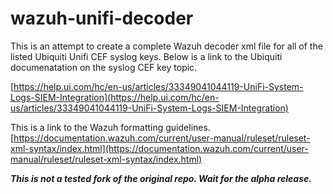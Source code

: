 # wazuh-unifi-decoder
This is an attempt to create a complete Wazuh decoder xml file for all of the listed Ubiquiti Unifi CEF syslog keys. Below is a link to the Ubiquiti documenatation on the syslog CEF key topic.

[https://help.ui.com/hc/en-us/articles/33349041044119-UniFi-System-Logs-SIEM-Integration](https://help.ui.com/hc/en-us/articles/33349041044119-UniFi-System-Logs-SIEM-Integration)

This is a link to the Wazuh formatting guidelines.
[https://documentation.wazuh.com/current/user-manual/ruleset/ruleset-xml-syntax/index.html](https://documentation.wazuh.com/current/user-manual/ruleset/ruleset-xml-syntax/index.html)

***This is not a tested fork of the original repo. Wait for the alpha release.***
